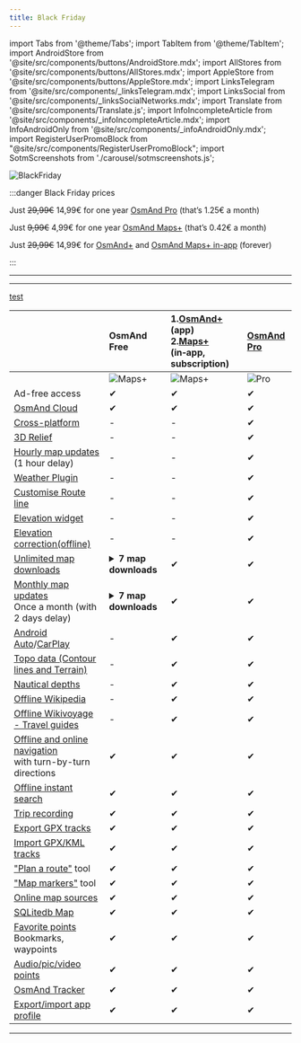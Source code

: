 ```yaml
---
title: Black Friday
---
```


import Tabs from '@theme/Tabs';
import TabItem from '@theme/TabItem';
import AndroidStore from '@site/src/components/buttons/AndroidStore.mdx';
import AllStores from '@site/src/components/buttons/AllStores.mdx';
import AppleStore from '@site/src/components/buttons/AppleStore.mdx';
import LinksTelegram from '@site/src/components/_linksTelegram.mdx';
import LinksSocial from '@site/src/components/_linksSocialNetworks.mdx';
import Translate from '@site/src/components/Translate.js';
import InfoIncompleteArticle from '@site/src/components/_infoIncompleteArticle.mdx';
import InfoAndroidOnly from '@site/src/components/_infoAndroidOnly.mdx';
import RegisterUserPromoBlock from "@site/src/components/RegisterUserPromoBlock";
import SotmScreenshots from './carousel/sotmscreenshots.js';


![BlackFriday](@site/static/img/promo/blackfriday/blackfriday_1.png)

:::danger Black Friday prices

Just <s>29,99€</s> 14,99€ for one  year [OsmAnd Pro](https://osmand.net/docs/user/purchases/android#osmand-pro) (that’s 1.25€ a month)

Just <s>9,99€</s> 4,99€ for one  year [OsmAnd Maps+](https://osmand.net/docs/user/purchases/android#maps) (that’s 0.42€ a month)

Just <s>29,99€</s> 14,99€ for [OsmAnd+](https://play.google.com/store/apps/details?id=net.osmand.plus) and [OsmAnd Maps+ in-app](https://osmand.net/docs/user/purchases/android#maps) (forever)

:::
____________

<AllStores/>

____________

[test](../../../docs/user/)

||OsmAnd Free| 1.[OsmAnd+](../../../docs/user/purchases/android.md#osmand)(app) <br/> 2.[Maps+](../../../docs/user/purchases/android.md#maps) (in&#8209;app, subscription) | [OsmAnd Pro](../../../docs/user/purchases/android.md#osmand-pro)|
| :------ | :------------- | :------------------ | :------------------ | 
|  | ![Maps+](@site/static/img/svg/osmand_maps.svg) | ![Maps+](@site/static/img/svg/osmand_maps_plus.svg)  |  ![Pro](@site/static/img/svg/pro_icon.svg) |
| Ad-free access | ✔ | ✔ | ✔ |
| [OsmAnd Cloud](../../../docs/user/personal/storage.md#backup-and-restore-for-osmand-pro) | ✔ | ✔ | ✔ |
| [Cross-platform](../../../docs/user/personal/osmand-cloud.md#cross-platform) | - | - | ✔ |
| [3D Relief](../../../docs/user/plugins/contour-lines.md#3d-relief) | - | - | ✔ |
| [Hourly map updates](../../../docs/user/personal/maps.md#osmand-live)<br/> (1 hour delay) | - | - | ✔ |
| [Weather Plugin](../../../docs/user/plugins/weather.md) | - | - | ✔ |
| [Customise Route line](../../../docs/user/navigation/guidance/map-during-navigation.md#route-line-appearance) | - | - | ✔ |
| [Elevation widget](../../../docs/user/widgets/nav-widgets.md#elevation-widget) | - | - | ✔ |
| [Elevation correction(offline)](../../../docs/user/map/track-context-menu.md#calculate-offline)  | - | - | ✔ |
| [Unlimited map downloads](../../../docs/user/start-with/download-maps.md) | <details><summary>**7 map downloads**</summary>  - Map download or update is meant only download-update of a country (region) map. <br/> - *"World overview map"*, *"World altitude correction"*, *"Map fonts"* and *"Voice prompts"* are not counted as 7 possibilities to download. </details> | ✔ | ✔ |
| [Monthly map updates](../../../docs/user/personal/maps.md#update-maps)<br/>Once a month (with 2 days delay) | <details><summary>**7 map downloads**</summary> Map update counts as download.</details> | ✔ | ✔ |
| [Android Auto](../../../docs/user/navigation/auto-car.md)/[CarPlay](../../../docs/user/navigation/car-play.md) | - | ✔ | ✔ |
| [Topo data (Contour lines and Terrain)](../../../docs/user/plugins/contour-lines.md) | - | ✔ | ✔ |
| [Nautical depths](../../../docs/user/plugins/nautical-charts.md) | - | ✔ | ✔ |
| [Offline Wikipedia](../../../docs/user/plugins/wikipedia.md) | - | ✔ | ✔ |
| [Offline Wikivoyage - Travel guides](../../../docs/user/plan-route/travel-guides.md)| - | ✔ | ✔ |
| [Offline and online navigation](../../../docs/user/navigation/index.md)<br/>with turn-by-turn directions | ✔ | ✔ | ✔ |
| [Offline instant search](../../../docs/user/search/index.md) | ✔ | ✔ | ✔ |
| [Trip recording](../../../docs/user/plugins/trip-recording.md) | ✔ | ✔ | ✔ |
| [Export GPX tracks](../../../docs/user/personal/tracks.md#export-track) | ✔ | ✔ | ✔ |
| [Import GPX/KML tracks](../../../docs/user/personal/tracks.md#import-track) | ✔ | ✔ | ✔ |
| ["Plan a route"](../../../docs/user/plan-route/create-route.md) tool | ✔ | ✔ | ✔ |
| ["Map markers"](../../../docs/user/personal/markers.md) tool | ✔ | ✔ | ✔ |
| [Online map sources](../../../docs/user/plugins/online-map.md) | ✔ | ✔ | ✔ | 
| [SQLitedb Map](../../../docs/user/map/raster-maps.md#manage-raster-maps) | ✔ | ✔ | ✔ |
| [Favorite points](../../../docs/user/map/point-layers-on-map.md)<br/>Bookmarks, waypoints | ✔ | ✔ | ✔ |
| [Audio/pic/video points](../../../docs/user/plugins/audio-video-notes.md) | ✔ | ✔ | ✔ |
| [OsmAnd Tracker](../../../docs/user/plugins/osmand-tracker.md) | ✔ | ✔ | ✔ |
| [Export/import app profile](../../../docs/user/personal/profiles.md#actions) | ✔ | ✔ | ✔ |


_________________

<AllStores/>